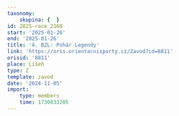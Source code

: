 ```yaml
---
taxonomy:
    skupina: {  }
id: 2025-race_2168
start: '2025-01-26'
end: '2025-01-26'
title: '4. BZL: Pohár Legendy'
link: 'https://oris.orientacnisporty.cz/Zavod?id=8811'
orisid: '8811'
place: Líšeň
type: Z
template: zavod
date: '2024-11-05'
import:
    type: members
    time: 1730833205
---
```


